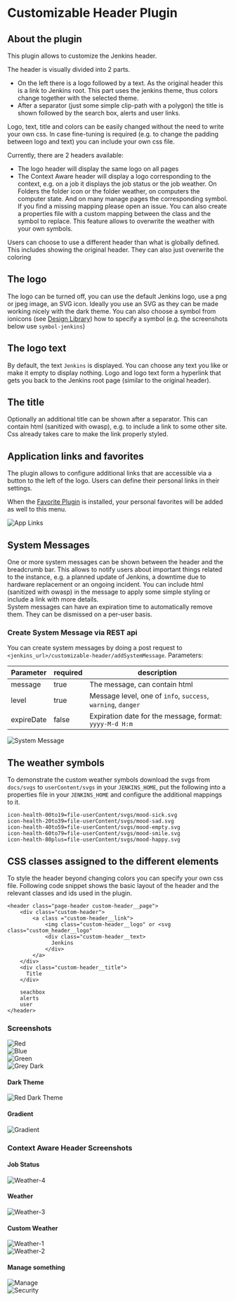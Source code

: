Customizable Header Plugin
==========

## About the plugin
This plugin allows to customize the Jenkins header.

The header is visually divided into 2 parts. 
- On the left there is a logo followed by a text. As the original header this is a link to Jenkins root. 
This part uses the jenkins theme, thus colors change together with the selected theme.
- After a separator (just some simple clip-path with a polygon) the title is shown followed by the search box, alerts and user links.

Logo, text, title and colors can be easily changed without the need to write your own css.
In case fine-tuning is required (e.g. to change the padding between logo and text) you can include your own css file. 

Currently, there are 2 headers available:
- The logo header will display the same logo on all pages
- The Context Aware header will display a logo corresponding to the context, e.g. on a job it displays 
  the job status or the job weather. On Folders the folder icon or the folder weather, on computers the computer state.
  And on many manage pages the corresponding symbol. If you find a missing mapping please open an issue. You can also
  create a properties file with a custom mapping between the class and the symbol to replace. This feature allows to overwrite
  the weather with your own symbols.

Users can choose to use a different header than what is globally defined.
This includes showing the original header. They can also just overwrite the coloring

## The logo
The logo can be turned off, you can use the default Jenkins logo, use a png or jpeg image, an SVG icon.
Ideally you use an SVG as they can be made working nicely with the dark theme.
You can also choose a symbol from ionicons (see [Design Library](https://weekly.ci.jenkins.io/design-library/Symbols/))
how to specify a symbol (e.g. the screenshots below use `symbol-jenkins`)

## The logo text
By default, the text `Jenkins` is displayed. You can choose any text you like or make it empty to display nothing.
Logo and logo text form a hyperlink that gets you back to the Jenkins root page (similar to the original header).

## The title
Optionally an additional title can be shown after a separator. This can contain html (sanitized with owasp), e.g. to 
include a link to some other site. Css already takes care to make the link properly styled.

## Application links and favorites
The plugin allows to configure additional links that are accessible via a button to the left of the logo. Users can define their personal
links in their settings.

When the [Favorite Plugin](https://plugins.jenkins.io/favorite) is installed, your personal favorites will
be added as well to this menu.

![App Links](/docs/pics/app-links.png)<br/>

## System Messages
One or more system messages can be shown between the header and the breadcrumb bar. This allows to notify users about important
things related to the instance, e.g. a planned update of Jenkins, a downtime due to hardware replacement or an ongoing 
incident. You can include html (sanitized with owasp) in the message to apply some simple styling or include a link
with more details.<br/>
System messages can have an expiration time to automatically remove them. They can be dismissed on a per-user basis.

### Create System Message via REST api
You can create system messages by doing a post request to `<jenkins_url>/customizable-header/addSystemMessage`.
Parameters:

|Parameter|required| description                                                  |
|---------|--------|--------------------------------------------------------------|
| message | true   | The message, can contain html                                |
| level | true   | Message level, one of `info`, `success`, `warning`, `danger` |
| expireDate | false | Expiration date for the message, format: `yyyy-M-d H:m`  |

![System Message](/docs/pics/system-message.png)<br/>

## The weather symbols
To demonstrate the custom weather symbols download the svgs from `docs/svgs` to `userContent/svgs` in your
`JENKINS_HOME`, put the following into a properties file in your `JENKINS_HOME` and configure the additional mappings
to it.
```
icon-health-00to19=file-userContent/svgs/mood-sick.svg
icon-health-20to39=file-userContent/svgs/mood-sad.svg
icon-health-40to59=file-userContent/svgs/mood-empty.svg
icon-health-60to79=file-userContent/svgs/mood-smile.svg
icon-health-80plus=file-userContent/svgs/mood-happy.svg
```

## CSS classes assigned to the different elements
To style the header beyond changing colors you can specify your own css file.
Following code snippet shows the basic layout of the header and the relevant classes and ids used in the plugin.
```
<header class="page-header custom-header__page">
    <div class="custom-header">
        <a class ="custom-header__link">
            <img class="custom-header__logo" or <svg class="custom_header__logo"
            <div class="custom-header__text>
              Jenkins
            </div>
        </a>
    </div>
    <div class="custom-header__title">
      Title
    </div>
    
    seachbox
    alerts
    user
</header>
```


### Screenshots
![Red](/docs/pics/red-header.png)<br/>
![Blue](/docs/pics/blue-header.png)<br/>
![Green](/docs/pics/green-header.png)<br/>
![Grey Dark](/docs/pics/grey-header-dark-theme.png)

#### Dark Theme
![Red Dark Theme](/docs/pics/red-header-dark-theme.png)

#### Gradient
![Gradient](/docs/pics/gradient.png)

### Context Aware Header Screenshots
#### Job Status
![Weather-4](docs/pics/weather-4.png)

#### Weather
![Weather-3](docs/pics/weather-3.png)

#### Custom Weather
![Weather-1](docs/pics/weather-1.png)<br/>
![Weather-2](docs/pics/weather-2.png)

#### Manage something
![Manage](docs/pics/manage-jenkins.png)<br/>
![Security](docs/pics/configure-security.png)

